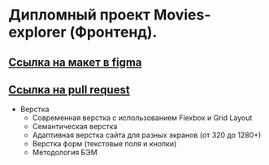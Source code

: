 # Дипломный проект Movies-explorer (Фронтенд). 

## [Ссылка на макет в figma](https://disk.yandex.ru/d/_Tw7c06LXcDvQA)
## [Ссылка на pull request](https://github.com/Makacuh/movies-explorer-frontend/pull/2)

* Верстка
  - Cовременная верстка с использованием Flexbox и Grid Layout
  - Семантическая верстка
  - Адаптивная верстка сайта для разных экранов (от 320 до 1280+)
  - Верстка форм (текстовые поля и кнопки)
  - Методология БЭМ













